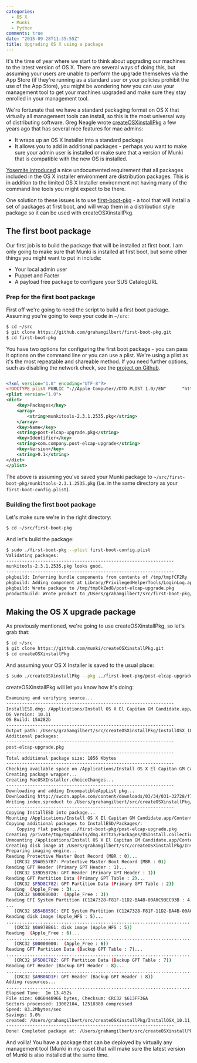 ```yaml
---
categories:
  - OS X
  - Munki
  - Python
comments: true
date: "2015-09-28T11:35:55Z"
title: Upgrading OS X using a package
---
```


It's the time of year where we start to think about upgrading our machines to the latest version of OS X. There are several ways of doing this, but assuming your users are unable to perform the upgrade themselves via the App Store (if they're running as a standard user or your policies prohibit the use of the App Store), you might be wondering how you can use your management tool to get your machines upgraded and make sure they stay enrolled in your management tool.

We're fortunate that we have a standard packaging format on OS X that virtually all management tools can install, so this is the most universal way of distributing software. Greg Neagle wrote [createOSXinstallPkg](https://github.com/munki/createOSXinstallPkg) a few years ago that has several nice features for mac admins:

- It wraps up an OS X Installer into a standard package.
- It allows you to add in additional packages - perhaps you want to make sure your admin user is installed or make sure that a version of Munki that is compatible with the new OS is installed.<!--more-->

[Yosemite introduced](https://github.com/munki/createOSXinstallPkg#further-note-on-additional-packages-and-yosemite) a nice undocumented requirement that all packages included in the OS X installer environment are distribution packages. This is in addition to the limited OS X Installer environment not having many of the command line tools you might expect to be there.

One solution to these issues is to use [first-boot-pkg](https://github.com/grahamgilbert/first-boot-pkg) - a tool that will install a set of packages at first boot, and will wrap them in a distribution style package so it can be used with createOSXinstallPkg.

## The first boot package

Our first job is to build the package that will be installed at first boot. I am only going to make sure that Munki is installed at first boot, but some other things you might want to put in include:

- Your local admin user
- Puppet and Facter
- A payload free package to configure your SUS CatalogURL

### Prep for the first boot package

First off we're going to need the script to build a first boot package. Assuming you're going to keep your code in `~/src`:

```bash
$ cd ~/src
$ git clone https://github.com/grahamgilbert/first-boot-pkg.git
$ cd first-boot-pkg
```

You have two options for configuring the first boot package - you can pass it options on the command line or you can use a plist. We're using a plist as it's the most repeatable and shareable method. If you need further options, such as disabling the network check, see the [project on Github](https://github.com/grahamgilbert/first-boot-pkg).

``` xml ~/src/first-boot-pkg/first-boot-config.plist

<?xml version="1.0" encoding="UTF-8"?>
<!DOCTYPE plist PUBLIC "-//Apple Computer//DTD PLIST 1.0//EN"      "http://www.apple.com/DTDs/PropertyList-1.0.dtd">
<plist version="1.0">
<dict>
    <key>Packages</key>
    <array>
        <string>munkitools-2.3.1.2535.pkg</string>
    </array>
    <key>Name</key>
    <string>post-elcap-upgrade.pkg</string>
    <key>Identifier</key>
    <string>com.company.post-elcap-upgrade</string>
    <key>Version</key>
    <string>0.1</string>
</dict>
</plist>
```

The above is assuming you've saved your Munki package to `~/src/first-boot-pkg/munkitools-2.3.1.2535.pkg` (i.e. in the same directory as your `first-boot-config.plist`).

### Building the first boot package

Let's make sure we're in the right directory:

```bash
$ cd ~/src/first-boot-pkg
```

And let's build the package:

```bash
$ sudo ./first-boot-pkg --plist first-boot-config.plist
Validating packages:
----------------------------------------------------------------
munkitools-2.3.1.2535.pkg looks good.
----------------------------------------------------------------
pkgbuild: Inferring bundle components from contents of /tmp/tmpfCF2Ry
pkgbuild: Adding component at Library/PrivilegedHelperTools/LoginLog.app
pkgbuild: Wrote package to /tmp/tmp0kZed8/post-elcap-upgrade.pkg
productbuild: Wrote product to /Users/grahamgilbert/src/first-boot-pkg/post-elcap-upgrade.pkg
```

## Making the OS X upgrade package

As previously mentioned, we're going to use createOSXinstallPkg, so let's grab that:

```bash
$ cd ~/src
$ git clone https://github.com/munki/createOSXinstallPkg.git
$ cd createOSXinstallPkg
```

And assuming your OS X Installer is saved to the usual place:

```bash
$ sudo ./createOSXinstallPkg --pkg ../first-boot-pkg/post-elcap-upgrade.pkg --source "/Applications/Install OS X El Capitan GM Candidate.app"
```

createOSXinstallPkg will let you know how it's doing:

```bash
Examining and verifying source...
----------------------------------------------------------------
InstallESD.dmg: /Applications/Install OS X El Capitan GM Candidate.app/Contents/SharedSupport/InstallESD.dmg
OS Version: 10.11
OS Build: 15A282b
----------------------------------------------------------------
Output path: /Users/grahamgilbert/src/createOSXinstallPkg/InstallOSX_10.11_15A282b_custom.pkg
Additional packages:
----------------------------------------------------------------
post-elcap-upgrade.pkg
----------------------------------------------------------------
Total additional package size: 1856 Kbytes
----------------------------------------------------------------
Checking available space on /Applications/Install OS X El Capitan GM Candidate.app/Contents/SharedSupport/InstallESD.dmg...
Creating package wrapper...
Creating MacOSXInstaller.choiceChanges...
----------------------------------------------------------------
Downloading and adding IncompatibleAppList pkg...
Downloading http://swcdn.apple.com/content/downloads/03/34/031-32728/f7ouzm6ipiy5h4c325qbantr81tw7o9yyi/OSX_10_11_IncompatibleAppList.pkg to /Users/grahamgilbert/src/createOSXinstallPkg/InstallOSX_10.11_15A282b_custom.pkg/Contents/Resources/OS X Install Data/OSX_10_11_IncompatibleAppList.pkg...
Writing index.sproduct to /Users/grahamgilbert/src/createOSXinstallPkg/InstallOSX_10.11_15A282b_custom.pkg/Contents/Resources/OS X Install Data/index.sproduct...
----------------------------------------------------------------
Copying InstallESD into package...
Mounting /Applications/Install OS X El Capitan GM Candidate.app/Contents/SharedSupport/InstallESD.dmg...
Copying additional packages to InstallESD/Packages/:
    Copying flat package ../first-boot-pkg/post-elcap-upgrade.pkg
Creating /private/tmp/tmp4hDxTs/dmg.BzTtzS/Packages/OSInstall.collection
Unmounting /Applications/Install OS X El Capitan GM Candidate.app/Contents/SharedSupport/InstallESD.dmg...
Creating disk image at /Users/grahamgilbert/src/createOSXinstallPkg/InstallOSX_10.11_15A282b_custom.pkg/Contents/Resources/InstallESD.dmg...
Preparing imaging engine...
Reading Protective Master Boot Record (MBR : 0)...
   (CRC32 $9A0557B7: Protective Master Boot Record (MBR : 0))
Reading GPT Header (Primary GPT Header : 1)...
   (CRC32 $39D58726: GPT Header (Primary GPT Header : 1))
Reading GPT Partition Data (Primary GPT Table : 2)...
   (CRC32 $F5D8C782: GPT Partition Data (Primary GPT Table : 2))
Reading  (Apple_Free : 3)...
   (CRC32 $00000000:  (Apple_Free : 3))
Reading EFI System Partition (C12A7328-F81F-11D2-BA4B-00A0C93EC93B : 4)...
...
   (CRC32 $B54B659C: EFI System Partition (C12A7328-F81F-11D2-BA4B-00A0C93EC93B : 4))
Reading disk image (Apple_HFS : 5)...
...............................................................................................
   (CRC32 $0A97BB61: disk image (Apple_HFS : 5))
Reading  (Apple_Free : 6)...
................................................................................................
   (CRC32 $00000000:  (Apple_Free : 6))
Reading GPT Partition Data (Backup GPT Table : 7)...
................................................................................................
   (CRC32 $F5D8C782: GPT Partition Data (Backup GPT Table : 7))
Reading GPT Header (Backup GPT Header : 8)...
.................................................................................................
   (CRC32 $A9B0AD1F: GPT Header (Backup GPT Header : 8))
Adding resources...
.................................................................................................
Elapsed Time:  1m 13.452s
File size: 6060448966 bytes, Checksum: CRC32 $613FF36A
Sectors processed: 13002104, 12518380 compressed
Speed: 83.2Mbytes/sec
Savings: 9.0%
created: /Users/grahamgilbert/src/createOSXinstallPkg/InstallOSX_10.11_15A282b_custom.pkg/Contents/Resources/InstallESD.dmg
----------------------------------------------------------------
Done! Completed package at: /Users/grahamgilbert/src/createOSXinstallPkg/InstallOSX_10.11_15A282b_custom.pkg
```

And voilla! You have a package that can be deployed by virtually any management tool (Munki in my case) that will make sure the latest version of Munki is also installed at the same time.

